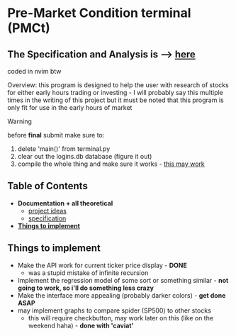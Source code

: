 # Pre-Market Condition terminal (PMCt)
## The Specification and Analysis is --> [here](https://github.com/dannim272/Non-Exam-Assesment/tree/master/written-spec)
coded in nvim btw

Overview: this program is designed to help the user with research of stocks for either early hours trading or investing - I will probably say this multiple times in the writing of this project but it must be noted that this program is only fit for use in the early hours of market

> [!WARNING]
> before **final** submit make sure to:
> 1. delete 'main()' from terminal.py
> 2. clear out the logins.db database (figure it out)
> 3. compile the whole thing and make sure it works - [this may work](https://www.geeksforgeeks.org/create-a-single-executable-from-a-python-project/)

## Table of Contents
- **Documentation + all theoretical**
    - [project ideas](https://github.com/dannim272/Non-Exam-Assesment/blob/master/theory/Project%20Ideas.md)
    - [specification](https://github.com/dannim272/Non-Exam-Assesment/blob/master/theory/Specification.md)
- [**Things to implement**](#things-to-implement)

## Things to implement
- Make the API work for current ticker price display - **DONE**
    - was a stupid mistake of infinite recursion
- Implement the regression model of some sort or something similar - **not going to work, so i'll do something less crazy**
- Make the interface more appealing (probably darker colors) - **get done ASAP**
- may implement graphs to compare spider (SP500) to other stocks
    - this will require checkbutton, may work later on this (like on the weekend haha) - **done with 'caviat'**
